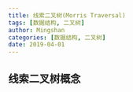 ```yaml
---
title: 线索二叉树(Morris Traversal)
tags: [数据结构, 二叉树]
author: Mingshan
categories: [数据结构, 二叉树]
date: 2019-04-01
---
```


## 线索二叉树概念


